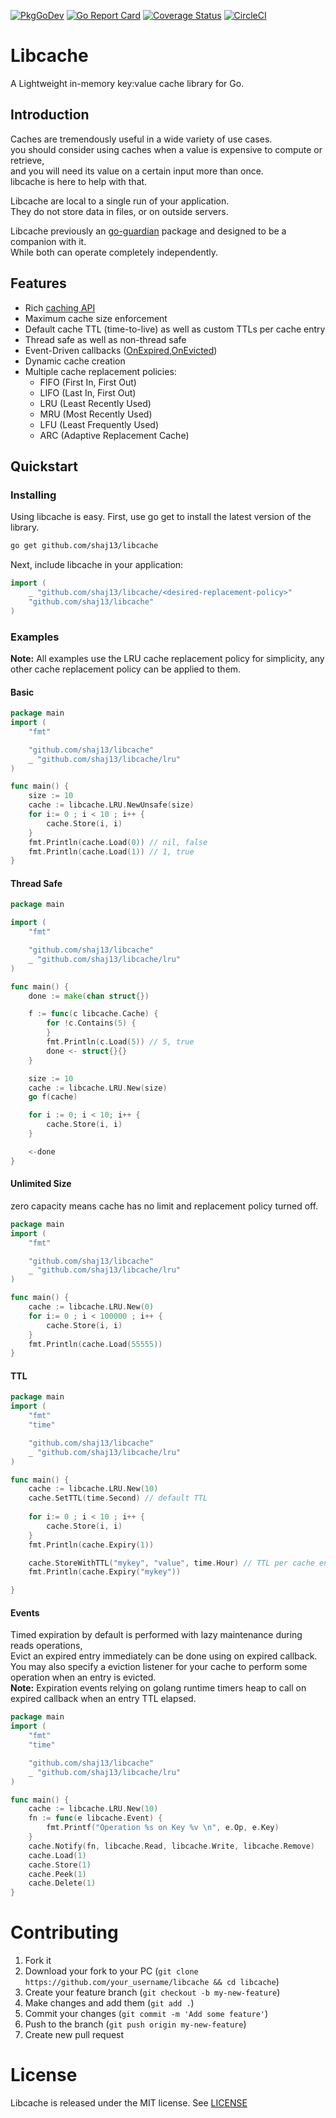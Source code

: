 [![PkgGoDev](https://pkg.go.dev/badge/github.com/shaj13/libcache@v1.0.0)](https://pkg.go.dev/github.com/shaj13/libcache@v1.0.0)
[![Go Report Card](https://goreportcard.com/badge/github.com/shaj13/libcache)](https://goreportcard.com/report/github.com/shaj13/libcache)
[![Coverage Status](https://coveralls.io/repos/github/shaj13/libcache/badge.svg?branch=master)](https://coveralls.io/github/shaj13/libcache?branch=master)
[![CircleCI](https://circleci.com/gh/shaj13/libcache/tree/master.svg?style=svg)](https://circleci.com/gh/shaj13/libcache/tree/master)

# Libcache
A Lightweight in-memory key:value cache library for Go. 

## Introduction 
Caches are tremendously useful in a wide variety of use cases.<br>
you should consider using caches when a value is expensive to compute or retrieve,<br>
and you will need its value on a certain input more than once.<br>
libcache is here to help with that.

Libcache are local to a single run of your application.<br>
They do not store data in files, or on outside servers.

Libcache previously an [go-guardian](https://github.com/shaj13/go-guardian) package and designed to be a companion with it.<br>
While both can operate completely independently.<br>


## Features
- Rich [caching API](https://pkg.go.dev/github.com/shaj13/libcache@v1.0.0#Cache)
- Maximum cache size enforcement
- Default cache TTL (time-to-live) as well as custom TTLs per cache entry
- Thread safe as well as non-thread safe
- Event-Driven callbacks ([OnExpired](https://pkg.go.dev/github.com/shaj13/libcache@v1.0.0#Cache),[OnEvicted](https://pkg.go.dev/github.com/shaj13/libcache@v1.0.0#Cache))
- Dynamic cache creation
- Multiple cache replacement policies:
  - FIFO (First In, First Out)
  - LIFO (Last In, First Out)
  - LRU (Least Recently Used)
  - MRU (Most Recently Used)
  - LFU (Least Frequently Used)
  - ARC (Adaptive Replacement Cache)

## Quickstart 
### Installing 
Using libcache is easy. First, use go get to install the latest version of the library.

```sh
go get github.com/shaj13/libcache
```
Next, include libcache in your application:
```go
import (
    _ "github.com/shaj13/libcache/<desired-replacement-policy>"
    "github.com/shaj13/libcache"
)
```

### Examples
**Note:** All examples use the LRU cache replacement policy for simplicity, any other cache replacement policy can be applied to them.
#### Basic 
```go
package main 
import (
    "fmt" 

    "github.com/shaj13/libcache"
    _ "github.com/shaj13/libcache/lru"
)

func main() {
    size := 10
    cache := libcache.LRU.NewUnsafe(size)
    for i:= 0 ; i < 10 ; i++ {
        cache.Store(i, i)
    }
    fmt.Println(cache.Load(0)) // nil, false  
    fmt.Println(cache.Load(1)) // 1, true
}
```

#### Thread Safe 
```go
package main

import (
	"fmt"

	"github.com/shaj13/libcache"
	_ "github.com/shaj13/libcache/lru"
)

func main() {
	done := make(chan struct{})

	f := func(c libcache.Cache) {
		for !c.Contains(5) {
		}
		fmt.Println(c.Load(5)) // 5, true
		done <- struct{}{}
	}

	size := 10
	cache := libcache.LRU.New(size)
	go f(cache)

	for i := 0; i < 10; i++ {
		cache.Store(i, i)
	}

	<-done
}
```
#### Unlimited Size
zero capacity means cache has no limit and replacement policy turned off.
```go
package main 
import (
    "fmt" 

    "github.com/shaj13/libcache"
    _ "github.com/shaj13/libcache/lru"
)

func main() {
	cache := libcache.LRU.New(0)
    for i:= 0 ; i < 100000 ; i++ {
        cache.Store(i, i)
    }
	fmt.Println(cache.Load(55555))
}
```
#### TTL
```go
package main 
import (
	"fmt"
	"time"

	"github.com/shaj13/libcache"
	_ "github.com/shaj13/libcache/lru"
)

func main() {
	cache := libcache.LRU.New(10)
	cache.SetTTL(time.Second) // default TTL 
	
	for i:= 0 ; i < 10 ; i++ {
        cache.Store(i, i)
	}
	fmt.Println(cache.Expiry(1))

	cache.StoreWithTTL("mykey", "value", time.Hour) // TTL per cache entry 
	fmt.Println(cache.Expiry("mykey"))

}
```

#### Events 
Timed expiration by default is performed with lazy maintenance during reads operations,<br>
Evict an expired entry immediately can be done using on expired callback.<br>
You may also specify a eviction listener for your cache to perform some operation when an entry is evicted.<br>
**Note:** Expiration events relying on golang runtime timers heap to call on expired callback when an entry TTL elapsed.
```go
package main 
import (
	"fmt"
	"time"

	"github.com/shaj13/libcache"
	_ "github.com/shaj13/libcache/lru"
)

func main() {
	cache := libcache.LRU.New(10)
	fn := func(e libcache.Event) {
		fmt.Printf("Operation %s on Key %v \n", e.Op, e.Key)
	}
	cache.Notify(fn, libcache.Read, libcache.Write, libcache.Remove)	
	cache.Load(1)
	cache.Store(1)
	cache.Peek(1)
	cache.Delete(1)
}
```

# Contributing
1. Fork it
2. Download your fork to your PC (`git clone https://github.com/your_username/libcache && cd libcache`)
3. Create your feature branch (`git checkout -b my-new-feature`)
4. Make changes and add them (`git add .`)
5. Commit your changes (`git commit -m 'Add some feature'`)
6. Push to the branch (`git push origin my-new-feature`)
7. Create new pull request

# License
Libcache is released under the MIT license. See [LICENSE](https://github.com/shaj13/libcache/blob/master/LICENSE)
